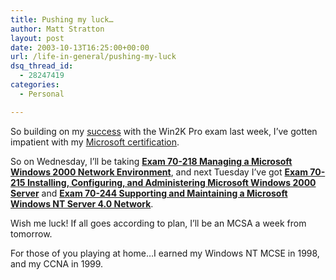 ```yaml
---
title: Pushing my luck…
author: Matt Stratton
layout: post
date: 2003-10-13T16:25:00+00:00
url: /life-in-general/pushing-my-luck
dsq_thread_id:
  - 28247419
categories:
  - Personal

---
```

So building on my [success][1] with the Win2K Pro exam last week, I&#8217;ve gotten impatient with my [Microsoft certification][2].

So on Wednesday, I&#8217;ll be taking [**Exam 70-218 Managing a Microsoft Windows 2000 Network Environment**][3], and next Tuesday I&#8217;ve got [**Exam 70-215 Installing, Configuring, and Administering Microsoft Windows 2000 Server**][4] and [**Exam 70-244 Supporting and Maintaining a Microsoft Windows NT Server 4.0 Network**][5].

Wish me luck! If all goes according to plan, I&#8217;ll be an MCSA a week from tomorrow.

For those of you playing at home&#8230;I earned my Windows NT MCSE in 1998, and my CCNA in 1999.

 [1]: http://mugsy1274.livejournal.com/163663.html
 [2]: http://www.microsoft.com/traincert/mcp/mcsa/requirements.asp
 [3]: http://www.microsoft.com/traincert/exams/70-218.asp
 [4]: http://www.microsoft.com/traincert/exams/70-215.asp
 [5]: http://www.microsoft.com/traincert/exams/70-244.asp